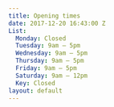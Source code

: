 ```yaml
---
title: Opening times
date: 2017-12-20 16:43:00 Z
List:
  Monday: Closed
  Tuesday: 9am – 5pm
  Wednesday: 9am – 5pm
  Thursday: 9am – 5pm
  Friday: 9am – 5pm
  Saturday: 9am – 12pm
  Key: Closed
layout: default
---
```


